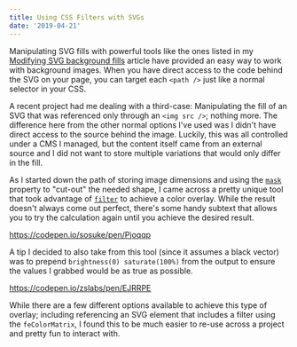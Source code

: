 ```yaml
---
title: Using CSS Filters with SVGs
date: '2019-04-21'
---
```


Manipulating SVG fills with powerful tools like the ones listed in my [Modifying SVG background fills](/articles/svg-background-fills/) article have provided an easy way to work with background images. When you have direct access to the code behind the SVG on your page, you can target each `<path />` just like a normal selector in your CSS.

A recent project had me dealing with a third-case: Manipulating the fill of an SVG that was referenced only through an `<img src />`; nothing more. The difference here from the other normal options I've used was I didn't have direct access to the source behind the image. Luckily, this was all controlled under a CMS I managed, but the content itself came from an external source and I did not want to store multiple variations that would only differ in the fill.

As I started down the path of storing image dimensions and using the [`mask`](https://developer.mozilla.org/en-US/docs/Web/CSS/mask) property to "cut-out" the needed shape, I came across a pretty unique tool that took advantage of [`filter`](https://developer.mozilla.org/en-US/docs/Web/CSS/filter) to achieve a color overlay. While the result doesn't always come out perfect, there's some handy subtext that allows you to try the calculation again until you achieve the desired result.

https://codepen.io/sosuke/pen/Pjoqqp

A tip I decided to also take from this tool (since it assumes a black vector) was to prepend `brightness(0) saturate(100%)` from the output to ensure the values I grabbed would be as true as possible.

https://codepen.io/zslabs/pen/EJRRPE

While there are a few different options available to achieve this type of overlay; including referencing an SVG element that includes a filter using the `feColorMatrix`, I found this to be much easier to re-use across a project and pretty fun to interact with.
